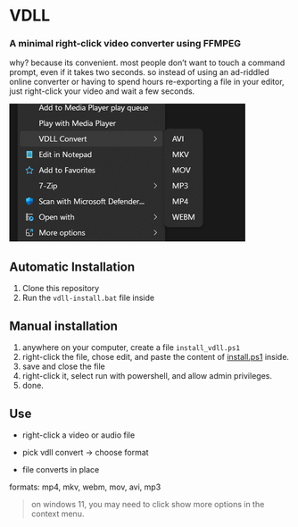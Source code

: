 # VDLL 

### A minimal right-click video converter using FFMPEG 

why? because its convenient. most people don’t want to touch a command prompt, even if it takes two seconds.
so instead of using an ad-riddled online converter or having to spend hours re-exporting a file in your editor, just right-click your video and wait a few seconds.

![image of the context menu](img.png)

## Automatic Installation

1. Clone this repository
2. Run the `vdll-install.bat` file inside

## Manual installation

1. anywhere on your computer, create a file `install_vdll.ps1`
2. right-click the file, chose edit, and paste the content of [install.ps1](https://github.com/Auria-dev/vdll/blob/main/install.ps1) inside.
3. save and close the file
4. right-click it, select run with powershell, and allow admin privileges.
5. done.

## Use

- right-click a video or audio file

- pick vdll convert → choose format

- file converts in place

formats: mp4, mkv, webm, mov, avi, mp3
> on windows 11, you may need to click show more options in the context menu.
